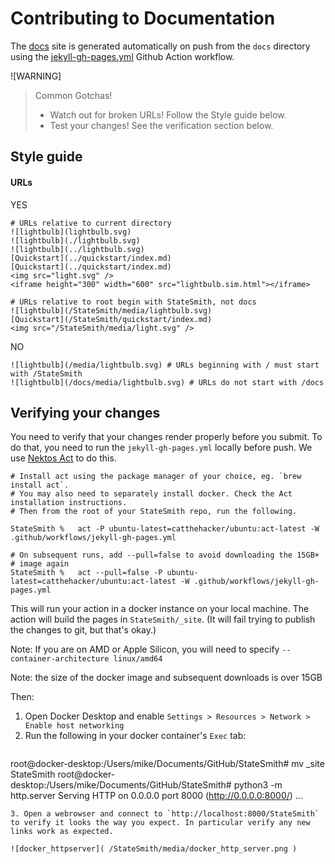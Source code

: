 # Contributing to Documentation

The [docs](/) site is generated automatically on push from the `docs` directory using the [jekyll-gh-pages.yml](/jekyll-gh-pages.yml) Github Action workflow.

![WARNING]
> Common Gotchas!
> * Watch out for broken URLs! Follow the Style guide below.
> * Test your changes! See the verification section below.


## Style guide

#### URLs
YES

```
# URLs relative to current directory
![lightbulb](lightbulb.svg)
![lightbulb](./lightbulb.svg)
![lightbulb](../lightbulb.svg)
[Quickstart](../quickstart/index.md)
[Quickstart](../quickstart/index.md)
<img src="light.svg" />
<iframe height="300" width="600" src="lightbulb.sim.html"></iframe>

# URLs relative to root begin with StateSmith, not docs
![lightbulb](/StateSmith/media/lightbulb.svg)
[Quickstart](/StateSmith/quickstart/index.md)
<img src="/StateSmith/media/light.svg" />
```

NO
```
![lightbulb](/media/lightbulb.svg) # URLs beginning with / must start with /StateSmith
![lightbulb](/docs/media/lightbulb.svg) # URLs do not start with /docs

```



## Verifying your changes

You need to verify that your changes render properly before you submit. To do that, you need to run the `jekyll-gh-pages.yml` locally before push. We use [Nektos Act](https://nektosact.com/) to do this.

```
# Install act using the package manager of your choice, eg. `brew install act`.
# You may also need to separately install docker. Check the Act installation instructions.
# Then from the root of your StateSmith repo, run the following.

StateSmith %   act -P ubuntu-latest=catthehacker/ubuntu:act-latest -W .github/workflows/jekyll-gh-pages.yml

# On subsequent runs, add --pull=false to avoid downloading the 15GB+
# image again
StateSmith %   act --pull=false -P ubuntu-latest=catthehacker/ubuntu:act-latest -W .github/workflows/jekyll-gh-pages.yml

```

This will run your action in a docker instance on your local machine. The action will build the pages in `StateSmith/_site`. (It will fail trying to publish the changes to git, but that's okay.)

Note: If you are on AMD or Apple Silicon, you will need to specify `--container-architecture linux/amd64`

Note: the size of the docker image and subsequent downloads is over 15GB


Then:
1. Open Docker Desktop and enable `Settings > Resources > Network > Enable host networking`
2. Run the following in your docker container's `Exec` tab: 
   ```
root@docker-desktop:/Users/mike/Documents/GitHub/StateSmith# mv _site StateSmith
root@docker-desktop:/Users/mike/Documents/GitHub/StateSmith# python3 -m http.server
Serving HTTP on 0.0.0.0 port 8000 (http://0.0.0.0:8000/) ...
   ```
3. Open a webrowser and connect to `http://localhost:8000/StateSmith` to verify it looks the way you expect. In particular verify any new links work as expected.

![docker_httpserver]( /StateSmith/media/docker_http_server.png )


